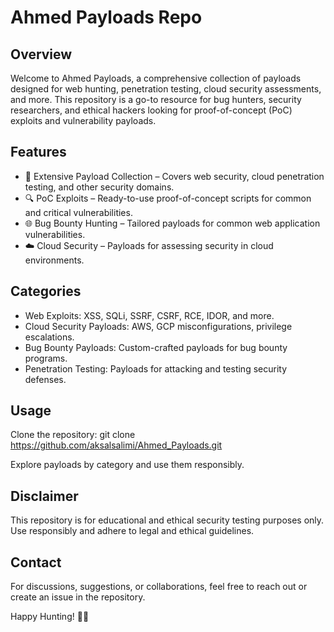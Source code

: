# Ahmed Payloads Repo

## Overview

Welcome to Ahmed Payloads, a comprehensive collection of payloads designed for web hunting, penetration testing, cloud security assessments, and more. This repository is a go-to resource for bug hunters, security researchers, and ethical hackers looking for proof-of-concept (PoC) exploits and vulnerability payloads.

## Features

- 📌 Extensive Payload Collection – Covers web security, cloud penetration testing, and other security domains.
- 🔍 PoC Exploits – Ready-to-use proof-of-concept scripts for common and critical vulnerabilities.
- 🌐 Bug Bounty Hunting – Tailored payloads for common web application vulnerabilities.
- ☁️ Cloud Security – Payloads for assessing security in cloud environments.

## Categories

- Web Exploits: XSS, SQLi, SSRF, CSRF, RCE, IDOR, and more.
- Cloud Security Payloads: AWS, GCP misconfigurations, privilege escalations.
- Bug Bounty Payloads: Custom-crafted payloads for bug bounty programs.
- Penetration Testing: Payloads for attacking and testing security defenses.

## Usage

Clone the repository:
git clone https://github.com/aksalsalimi/Ahmed_Payloads.git

Explore payloads by category and use them responsibly.

## Disclaimer

This repository is for educational and ethical security testing purposes only. Use responsibly and adhere to legal and ethical guidelines.

## Contact

For discussions, suggestions, or collaborations, feel free to reach out or create an issue in the repository.

Happy Hunting! 🕵️‍♂️
